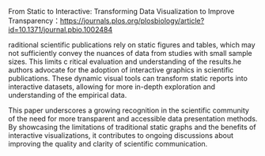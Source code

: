 From Static to Interactive: Transforming Data Visualization to Improve Transparency：https://journals.plos.org/plosbiology/article?id=10.1371/journal.pbio.1002484

raditional scientific publications rely on static figures and tables, which may not sufficiently convey the nuances of data from studies with small sample sizes. This limits c
ritical evaluation and understanding of the results.he authors advocate for the adoption of interactive graphics in scientific publications. These dynamic visual tools can 
transform static reports into interactive datasets, allowing for more in-depth exploration and understanding of the empirical data.

This paper underscores a growing recognition in the scientific community of the need for more transparent and accessible data presentation methods. By showcasing the limitations 
of traditional static graphs and the benefits of interactive visualizations, it contributes to ongoing discussions about improving the quality and clarity of scientific 
communication.
